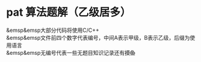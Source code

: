 pat 算法题解（乙级居多）
===
&emsp&emsp大部分代码将使用C/C++<br>
&emsp&emsp文件前四个数字代表编号，中间A表示甲级，B表示乙级，后缀为使用语言<br>
&emsp&emsp无编号代表一些无题目知识记录还有~~摸鱼~~
